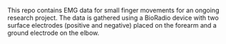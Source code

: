 This repo contains EMG data for small finger movements for an ongoing research project. The data is gathered using a BioRadio device with two surface electrodes (positive and negative) placed on the forearm and a ground electrode on the elbow.